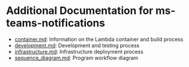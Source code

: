 # Additional Documentation for ms-teams-notifications

- [container.md](container.md): Information on the Lambda container and build process
- [development.md](development.md): Development and testing process
- [infrastructure.md](infrastructure.md): Infrastructure deployment process
- [sequence_diagram.md](sequence_diagram.md): Program workflow diagram